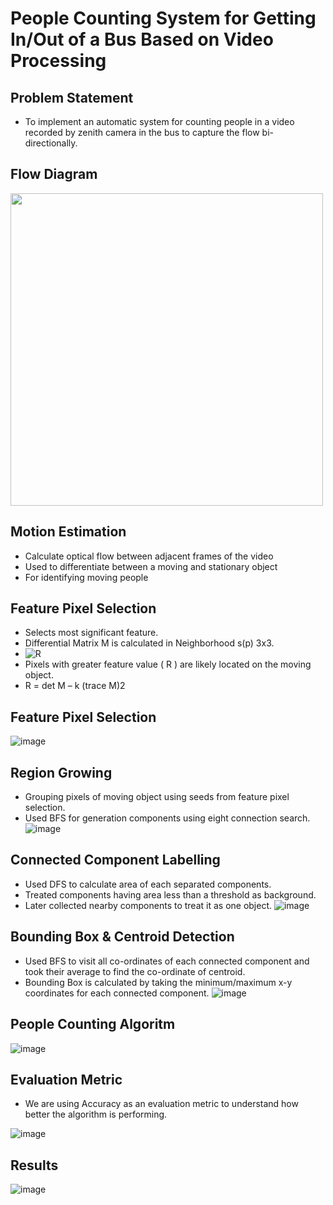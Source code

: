 <!-- # People Counting System

## File Structure
+ **src** will contain `main.ipynb` file that contains all the code for running the system.
+ **input_videos** will contain videos as `video1.avi`, `video2.avi` ..
+ **output_results** will contain results for all the videos as `result1.txt`, `result2.txt` ..
+ **requirements.txt** will contain the libraries required to run the code
+ [Link to dataset](https://iiitaphyd-my.sharepoint.com/:f:/g/personal/pulkit_g_students_iiit_ac_in/EvUJck1YpaREi6VRmrQZhX0Bde9a8aeW2JOR8MVyl1P3Sw?e=t5E7Ur), It will contains two folder one is input_videos (that will contain all the videos tested) and other is output_results (that store the result for each video)
+ Final Tree structure for files should look like this
    - dip-project-evil_morty
        - src
            - main.ipynb
        - input_videos
            - video1.avi
            - video2.avi
            - ..
        - output_results
            - result1.txt
            - result2.txt
            - ..      


### How to run
* Install appropriate package for running python notebook (ipykernel or jupyter)
* Install the following packages using pip or conda:
     + opencv-python
     + numpy
     + queue
* Run main.ipynb with appropriate video_number (for choosing which video to evaluate)

##### Shortcut
* Just clone this repo, open a terminal shell inside the repo and run the following commands
```
pip3 install -r requirements.txt
```
* Run main.ipynb with appropriate video_number (for choosing which video to evaluate) -->




# People Counting System for Getting In/Out of a Bus Based on Video Processing

## Problem Statement
* To implement an automatic system for counting people in a video recorded by zenith camera in the bus to capture the flow bi-directionally.

## Flow Diagram
<img src="https://user-images.githubusercontent.com/56213387/144610219-a024fcce-329c-4999-a8f6-414205a09396.jpeg" width="500" height="500">

## Motion Estimation
* Calculate optical flow between adjacent frames of the video
* Used to differentiate between a moving and stationary object 
* For identifying moving people

## Feature Pixel Selection
* Selects most significant feature.​
* Differential Matrix M is calculated in Neighborhood s(p) 3x3.
* ![R](https://user-images.githubusercontent.com/56213387/144610494-d40ff7d4-77f1-4711-9290-192fc7d5fb2c.jpeg)
* Pixels with greater feature value ( R ) are likely located on the moving object.
* R = det M – k (trace M)2

## Feature Pixel Selection
![image](https://user-images.githubusercontent.com/56213387/144610831-7868b5c6-90aa-42ab-a7a4-ad977772b70a.png)

## Region Growing
* Grouping pixels of moving object using seeds from feature pixel selection. 
* Used BFS for generation components using eight connection search.
![image](https://user-images.githubusercontent.com/56213387/144610940-a1b04aa2-ef3d-4d53-a497-45548e0a81d8.png)


## Connected Component Labelling
* Used DFS to calculate area of each separated components.
* Treated components having area less than a threshold as background.
* Later collected nearby components to treat it as one object.
![image](https://user-images.githubusercontent.com/56213387/144611085-f3a2ff0d-b765-4af1-b8fe-6b2f616f420e.png)

## Bounding Box & Centroid Detection
* Used BFS to visit all co-ordinates of each connected component and took their average to find the co-ordinate of centroid. 
* Bounding Box is calculated by taking the minimum/maximum x-y coordinates for each connected component.
![image](https://user-images.githubusercontent.com/56213387/144623777-a3ad2278-ca10-42ce-a3c1-785f28dba8b6.png)

## People Counting Algoritm
![image](https://user-images.githubusercontent.com/56213387/144611397-e1d14d3f-097a-4c3a-83de-e71d556a8a45.png)


## Evaluation Metric
* We are using Accuracy as an evaluation metric to understand how better the algorithm  is performing.

![image](https://user-images.githubusercontent.com/56213387/144611546-fc7d2e67-e542-49b4-a4da-8dca12ea4be7.png)

## Results
![image](https://user-images.githubusercontent.com/56213387/144611606-c66c6608-6565-415f-9efd-3d6fd8ac76d2.png)


    



